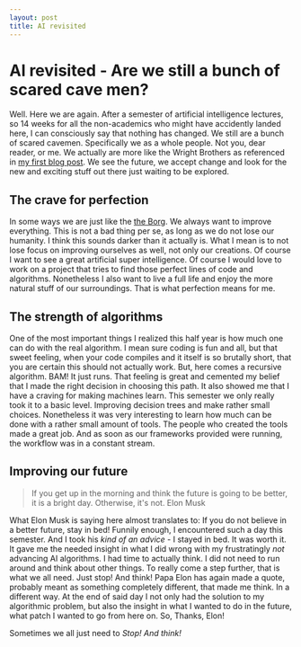 ```yaml
---
layout: post
title: AI revisited
---
```


# AI revisited - Are we still a bunch of scared cave men?
Well. Here we are again. After a semester of artificial intelligence lectures, so 14 weeks for all the non-academics who might have accidently landed here, I can consciously say that nothing has changed. We still are a bunch of scared cavemen.
Specifically we as a whole people. Not you, dear reader, or me. We actually are more like the Wright Brothers as referenced in [my first blog post](https://barthsarafin.github.io/AI-Cavemen/ "barthsarafin's cavemen blog"). We see the future, we accept change and look for the new and exciting stuff out there just waiting to be explored.

## The crave for perfection
In some ways we are just like the [the Borg](https://en.wikipedia.org/wiki/Borg_(Star_Trek)). We always want to improve everything.
This is not a bad thing per se, as long as we do not lose our humanity. I think this sounds darker than it actually is.
What I mean is to not lose focus on improving ourselves as well, not only our creations. Of course I want to see a great artificial super intelligence. Of course I would love to work on a project that tries to find those perfect lines of code and algorithms. Nonetheless I also want to live a full life and enjoy the more natural stuff of our surroundings. That is what perfection means for me.

## The strength of algorithms
One of the most important things I realized this half year is how much one can do with the real algorithm.
I mean sure coding is fun and all, but that sweet feeling, when your code compiles and it itself is so brutally short,
that you are certain this should not actually work. But, here comes a recursive algorithm. BAM! It just runs.
That feeling is great and cemented my belief that I made the right decision in choosing this path. It also showed me that I have a craving
for making machines learn. This semester we only really took it to a basic level. Improving decision trees and make rather small
choices. Nonetheless it was very interesting to learn how much can be done with a rather small amount of tools. The people who created the tools made a great job. And as soon as our frameworks provided were running, the workflow was in a constant stream.

## Improving our future
> If you get up in the morning and think the future is going to be better, it is a bright day. Otherwise, it's not.
> Elon Musk

What Elon Musk is saying here almost translates to: If you do not believe in a better future, stay in bed!
Funnily enough, I encountered such a day this semester. And I took his _kind of an advice_ - I stayed in bed. It was worth it.
It gave me the needed insight in what I did wrong with my frustratingly _not_ advancing AI algorithms. I had time to actually think. I did not need to run around and think about other things. To really come a step further, that is what we all need. Just stop! And think!
Papa Elon has again made a quote, probably meant as something completely different, that made me think. In a different way. At the end of said day I not only had the solution to my algorithmic problem, but also the insight in what I wanted to do in the future, what patch I wanted to go from here on. So, Thanks, Elon!

Sometimes we all just need to _Stop! And think!_

